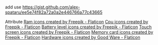 add use 
https://gist.github.com/alex-spataru/ee5e74f82a72a0a2e446766a77c43665

Attribute 
<a href="https://www.flaticon.com/free-icons/ram" title="ram icons">Ram icons created by Freepik - Flaticon</a>
<a href="https://www.flaticon.com/free-icons/cpu" title="cpu icons">Cpu icons created by Freepik - Flaticon</a>
<a href="https://www.flaticon.com/free-icons/battery-level" title="battery level icons">Battery level icons created by Freepik - Flaticon</a>
<a href="https://www.flaticon.com/free-icons/touch-screen" title="touch screen icons">Touch screen icons created by Freepik - Flaticon</a>
<a href="https://www.flaticon.com/free-icons/memory-card" title="memory card icons">Memory card icons created by Freepik - Flaticon</a>
<a href="https://www.flaticon.com/free-icons/hardware" title="hardware icons">Hardware icons created by Good Ware - Flaticon</a>
